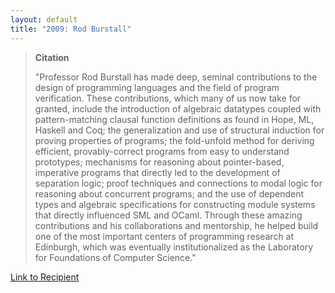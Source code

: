 ```yaml
---
layout: default
title: "2009: Rod Burstall"
---
```

> **Citation**
> 
> "Professor Rod Burstall has made deep, seminal contributions to the
> design of programming languages and the field of program
> verification. These contributions, which many of us now take for
> granted, include the introduction of algebraic datatypes coupled
> with pattern-matching clausal function definitions as found in
> Hope, ML, Haskell and Coq; the generalization and use of structural
> induction for proving properties of programs; the fold-unfold
> method for deriving efficient, provably-correct programs from easy
> to understand prototypes; mechanisms for reasoning about
> pointer-based, imperative programs that directly led to the
> development of separation logic; proof techniques and connections
> to modal logic for reasoning about concurrent programs; and the use
> of dependent types and algebraic specifications for constructing
> module systems that directly influenced SML and OCaml. Through
> these amazing contributions and his collaborations and mentorship,
> he helped build one of the most important centers of programming
> research at Edinburgh, which was eventually institutionalized as
> the Laboratory for Foundations of Computer Science."

[Link to Recipient](http://www.dcs.ed.ac.uk/home/rb/)
